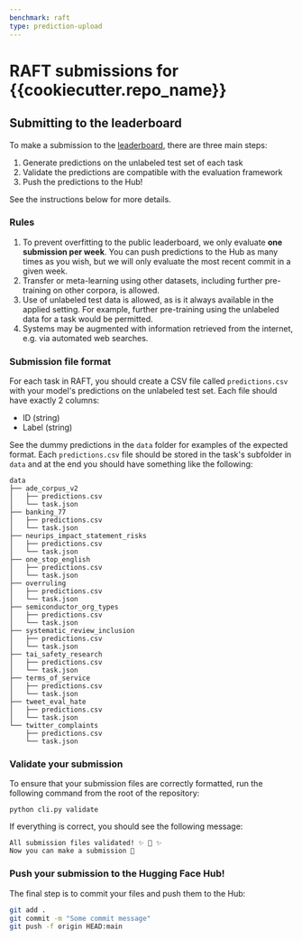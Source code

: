 ```yaml
---
benchmark: raft
type: prediction-upload
---
```


# RAFT submissions for {{cookiecutter.repo_name}}

## Submitting to the leaderboard

To make a submission to the [leaderboard](https://huggingface.co/spaces/ought/raft-leaderboard), there are three main steps:

1. Generate predictions on the unlabeled test set of each task
2. Validate the predictions are compatible with the evaluation framework
3. Push the predictions to the Hub!

See the instructions below for more details.

### Rules

1. To prevent overfitting to the public leaderboard, we only evaluate **one submission per week**. You can push predictions to the Hub as many times as you wish, but we will only evaluate the most recent commit in a given week. 
2. Transfer or meta-learning using other datasets, including further pre-training on other corpora, is allowed.
3. Use of unlabeled test data is allowed, as is it always available in the applied setting. For example, further pre-training using the unlabeled data for a task would be permitted.
4. Systems may be augmented with information retrieved from the internet, e.g. via automated web searches.

### Submission file format

For each task in RAFT, you should create a CSV file called `predictions.csv` with your model's predictions on the unlabeled test set. Each file should have exactly 2 columns:

* ID (string)
* Label (string)

See the dummy predictions in the `data` folder for examples of the expected format. Each `predictions.csv` file should be stored in the task's subfolder in `data` and at the end you should have something like the following:

```
data
├── ade_corpus_v2
│   ├── predictions.csv
│   └── task.json
├── banking_77
│   ├── predictions.csv
│   └── task.json
├── neurips_impact_statement_risks
│   ├── predictions.csv
│   └── task.json
├── one_stop_english
│   ├── predictions.csv
│   └── task.json
├── overruling
│   ├── predictions.csv
│   └── task.json
├── semiconductor_org_types
│   ├── predictions.csv
│   └── task.json
├── systematic_review_inclusion
│   ├── predictions.csv
│   └── task.json
├── tai_safety_research
│   ├── predictions.csv
│   └── task.json
├── terms_of_service
│   ├── predictions.csv
│   └── task.json
├── tweet_eval_hate
│   ├── predictions.csv
│   └── task.json
└── twitter_complaints
    ├── predictions.csv
    └── task.json
```

### Validate your submission

To ensure that your submission files are correctly formatted, run the following command from the root of the repository:

```
python cli.py validate
```

If everything is correct, you should see the following message:

```
All submission files validated! ✨ 🚀 ✨
Now you can make a submission 🤗
```

### Push your submission to the Hugging Face Hub!

The final step is to commit your files and push them to the Hub:

```bash
git add .
git commit -m "Some commit message"
git push -f origin HEAD:main
```